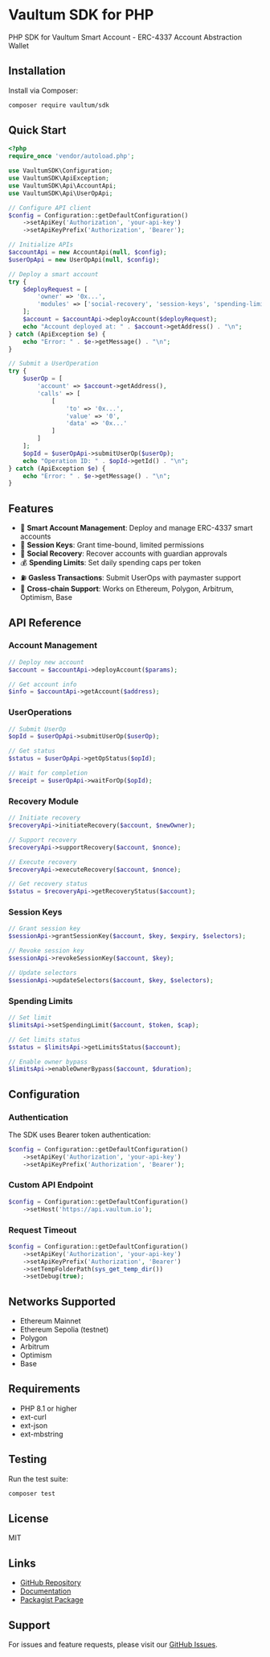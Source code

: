 # Vaultum SDK for PHP

PHP SDK for Vaultum Smart Account - ERC-4337 Account Abstraction Wallet

## Installation

Install via Composer:

```bash
composer require vaultum/sdk
```

## Quick Start

```php
<?php
require_once 'vendor/autoload.php';

use VaultumSDK\Configuration;
use VaultumSDK\ApiException;
use VaultumSDK\Api\AccountApi;
use VaultumSDK\Api\UserOpApi;

// Configure API client
$config = Configuration::getDefaultConfiguration()
    ->setApiKey('Authorization', 'your-api-key')
    ->setApiKeyPrefix('Authorization', 'Bearer');

// Initialize APIs
$accountApi = new AccountApi(null, $config);
$userOpApi = new UserOpApi(null, $config);

// Deploy a smart account
try {
    $deployRequest = [
        'owner' => '0x...',
        'modules' => ['social-recovery', 'session-keys', 'spending-limits']
    ];
    $account = $accountApi->deployAccount($deployRequest);
    echo "Account deployed at: " . $account->getAddress() . "\n";
} catch (ApiException $e) {
    echo "Error: " . $e->getMessage() . "\n";
}

// Submit a UserOperation
try {
    $userOp = [
        'account' => $account->getAddress(),
        'calls' => [
            [
                'to' => '0x...',
                'value' => '0',
                'data' => '0x...'
            ]
        ]
    ];
    $opId = $userOpApi->submitUserOp($userOp);
    echo "Operation ID: " . $opId->getId() . "\n";
} catch (ApiException $e) {
    echo "Error: " . $e->getMessage() . "\n";
}
```

## Features

- 🔐 **Smart Account Management**: Deploy and manage ERC-4337 smart accounts
- 🔑 **Session Keys**: Grant time-bound, limited permissions
- 👥 **Social Recovery**: Recover accounts with guardian approvals
- 💰 **Spending Limits**: Set daily spending caps per token
- ⛽ **Gasless Transactions**: Submit UserOps with paymaster support
- 🔗 **Cross-chain Support**: Works on Ethereum, Polygon, Arbitrum, Optimism, Base

## API Reference

### Account Management

```php
// Deploy new account
$account = $accountApi->deployAccount($params);

// Get account info
$info = $accountApi->getAccount($address);
```

### UserOperations

```php
// Submit UserOp
$opId = $userOpApi->submitUserOp($userOp);

// Get status
$status = $userOpApi->getOpStatus($opId);

// Wait for completion
$receipt = $userOpApi->waitForOp($opId);
```

### Recovery Module

```php
// Initiate recovery
$recoveryApi->initiateRecovery($account, $newOwner);

// Support recovery
$recoveryApi->supportRecovery($account, $nonce);

// Execute recovery
$recoveryApi->executeRecovery($account, $nonce);

// Get recovery status
$status = $recoveryApi->getRecoveryStatus($account);
```

### Session Keys

```php
// Grant session key
$sessionApi->grantSessionKey($account, $key, $expiry, $selectors);

// Revoke session key
$sessionApi->revokeSessionKey($account, $key);

// Update selectors
$sessionApi->updateSelectors($account, $key, $selectors);
```

### Spending Limits

```php
// Set limit
$limitsApi->setSpendingLimit($account, $token, $cap);

// Get limits status
$status = $limitsApi->getLimitsStatus($account);

// Enable owner bypass
$limitsApi->enableOwnerBypass($account, $duration);
```

## Configuration

### Authentication

The SDK uses Bearer token authentication:

```php
$config = Configuration::getDefaultConfiguration()
    ->setApiKey('Authorization', 'your-api-key')
    ->setApiKeyPrefix('Authorization', 'Bearer');
```

### Custom API Endpoint

```php
$config = Configuration::getDefaultConfiguration()
    ->setHost('https://api.vaultum.io');
```

### Request Timeout

```php
$config = Configuration::getDefaultConfiguration()
    ->setApiKey('Authorization', 'your-api-key')
    ->setApiKeyPrefix('Authorization', 'Bearer')
    ->setTempFolderPath(sys_get_temp_dir())
    ->setDebug(true);
```

## Networks Supported

- Ethereum Mainnet
- Ethereum Sepolia (testnet)
- Polygon
- Arbitrum
- Optimism
- Base

## Requirements

- PHP 8.1 or higher
- ext-curl
- ext-json
- ext-mbstring

## Testing

Run the test suite:

```bash
composer test
```

## License

MIT

## Links

- [GitHub Repository](https://github.com/vaultum/vaultum)
- [Documentation](https://docs.vaultum.io)
- [Packagist Package](https://packagist.org/packages/vaultum/sdk)

## Support

For issues and feature requests, please visit our [GitHub Issues](https://github.com/vaultum/vaultum/issues).